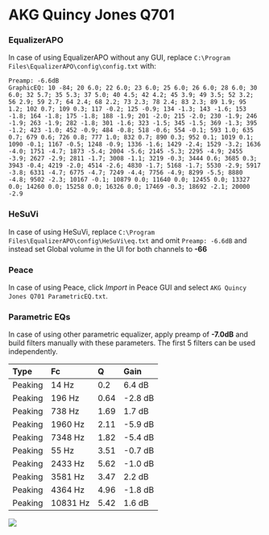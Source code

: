 # AKG Quincy Jones Q701

### EqualizerAPO
In case of using EqualizerAPO without any GUI, replace `C:\Program Files\EqualizerAPO\config\config.txt`
with:
```
Preamp: -6.6dB
GraphicEQ: 10 -84; 20 6.0; 22 6.0; 23 6.0; 25 6.0; 26 6.0; 28 6.0; 30 6.0; 32 5.7; 35 5.3; 37 5.0; 40 4.5; 42 4.2; 45 3.9; 49 3.5; 52 3.2; 56 2.9; 59 2.7; 64 2.4; 68 2.2; 73 2.3; 78 2.4; 83 2.3; 89 1.9; 95 1.2; 102 0.7; 109 0.3; 117 -0.2; 125 -0.9; 134 -1.3; 143 -1.6; 153 -1.8; 164 -1.8; 175 -1.8; 188 -1.9; 201 -2.0; 215 -2.0; 230 -1.9; 246 -1.9; 263 -1.9; 282 -1.8; 301 -1.6; 323 -1.5; 345 -1.5; 369 -1.3; 395 -1.2; 423 -1.0; 452 -0.9; 484 -0.8; 518 -0.6; 554 -0.1; 593 1.0; 635 0.7; 679 0.6; 726 0.8; 777 1.0; 832 0.7; 890 0.3; 952 0.1; 1019 0.1; 1090 -0.1; 1167 -0.5; 1248 -0.9; 1336 -1.6; 1429 -2.4; 1529 -3.2; 1636 -4.0; 1751 -4.7; 1873 -5.4; 2004 -5.6; 2145 -5.3; 2295 -4.9; 2455 -3.9; 2627 -2.9; 2811 -1.7; 3008 -1.1; 3219 -0.3; 3444 0.6; 3685 0.3; 3943 -0.4; 4219 -2.0; 4514 -2.6; 4830 -1.7; 5168 -1.7; 5530 -2.9; 5917 -3.8; 6331 -4.7; 6775 -4.7; 7249 -4.4; 7756 -4.9; 8299 -5.5; 8880 -4.8; 9502 -2.3; 10167 -0.1; 10879 0.0; 11640 0.0; 12455 0.0; 13327 0.0; 14260 0.0; 15258 0.0; 16326 0.0; 17469 -0.3; 18692 -2.1; 20000 -2.9
```

### HeSuVi
In case of using HeSuVi, replace `C:\Program Files\EqualizerAPO\config\HeSuVi\eq.txt` and omit `Preamp:
-6.6dB` and instead set Global volume in the UI for both channels to **-66**

### Peace
In case of using Peace, click *Import* in Peace GUI and select `AKG Quincy Jones Q701 ParametricEQ.txt`.

### Parametric EQs
In case of using other parametric equalizer, apply preamp of **-7.0dB** and build filters manually with
these parameters. The first 5 filters can be used independently.

| Type    | Fc       |    Q | Gain    |
|:--------|:---------|:-----|:--------|
| Peaking | 14 Hz    | 0.2  | 6.4 dB  |
| Peaking | 196 Hz   | 0.64 | -2.8 dB |
| Peaking | 738 Hz   | 1.69 | 1.7 dB  |
| Peaking | 1960 Hz  | 2.11 | -5.9 dB |
| Peaking | 7348 Hz  | 1.82 | -5.4 dB |
| Peaking | 55 Hz    | 3.51 | -0.7 dB |
| Peaking | 2433 Hz  | 5.62 | -1.0 dB |
| Peaking | 3581 Hz  | 3.47 | 2.2 dB  |
| Peaking | 4364 Hz  | 4.96 | -1.8 dB |
| Peaking | 10831 Hz | 5.42 | 1.6 dB  |

![](https://raw.githubusercontent.com/jaakkopasanen/AutoEq/master/results/innerfidelity/sbaf-serious/AKG%20Quincy%20Jones%20Q701/AKG%20Quincy%20Jones%20Q701.png)